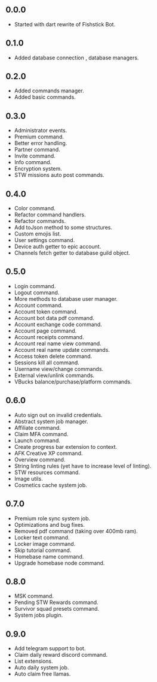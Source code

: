 ## 0.0.0

-   Started with dart rewrite of Fishstick Bot.

## 0.1.0

-   Added database connection , database managers.

## 0.2.0

-   Added commands manager.
-   Added basic commands.

## 0.3.0

-   Administrator events.
-   Premium command.
-   Better error handling.
-   Partner command.
-   Invite command.
-   Info command.
-   Encryption system.
-   STW missions auto post commands.

## 0.4.0

-   Color command.
-   Refactor command handlers.
-   Refactor commands.
-   Add toJson method to some structures.
-   Custom emojis list.
-   User settings command.
-   Device auth getter to epic account.
-   Channels fetch getter to database guild object.

## 0.5.0

-   Login command.
-   Logout command.
-   More methods to database user manager.
-   Account command.
-   Account token command.
-   Account bot data pdf command.
-   Account exchange code command.
-   Account page command.
-   Account receipts command.
-   Account real name view command.
-   Account real name update commands.
-   Access token delete command.
-   Sessions kill all command.
-   Username view/change commands.
-   External view/unlink commands.
-   VBucks balance/purchase/platform commands.

## 0.6.0

-   Auto sign out on invalid credentials.
-   Abstract system job manager.
-   Affiliate command.
-   Claim MFA command.
-   Launch command.
-   Create progress bar extension to context.
-   AFK Creative XP command.
-   Overview command.
-   String linting rules (yet have to increase level of linting).
-   STW resources command.
-   Image utils.
-   Cosmetics cache system job.

## 0.7.0

-   Premium role sync system job.
-   Optimizations and bug fixes.
-   Removed pdf command (taking over 400mb ram).
-   Locker text command.
-   Locker image command.
-   Skip tutorial command.
-   Homebase name command.
-   Upgrade homebase node command.

## 0.8.0

-   MSK command.
-   Pending STW Rewards command.
-   Survivor squad presets command.
-   System jobs plugin.

## 0.9.0

-   Add telegram support to bot.
-   Claim daily reward discord command.
-   List extensions.
-   Auto daily system job.
-   Auto claim free llamas.
